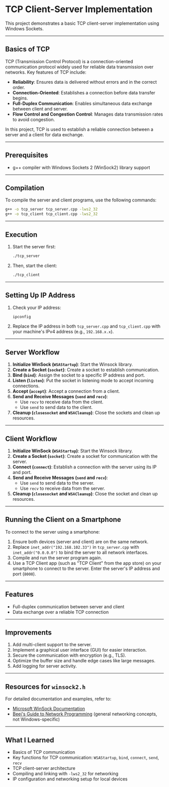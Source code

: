 # TCP Client-Server Implementation

This project demonstrates a basic TCP client-server implementation using Windows Sockets.

---

## Basics of TCP
TCP (Transmission Control Protocol) is a connection-oriented communication protocol widely used for reliable data transmission over networks. Key features of TCP include:
- **Reliability**: Ensures data is delivered without errors and in the correct order.
- **Connection-Oriented**: Establishes a connection before data transfer begins.
- **Full-Duplex Communication**: Enables simultaneous data exchange between client and server.
- **Flow Control and Congestion Control**: Manages data transmission rates to avoid congestion.

In this project, TCP is used to establish a reliable connection between a server and a client for data exchange.

---

## Prerequisites
- g++ compiler with Windows Sockets 2 (WinSock2) library support

---

## Compilation
To compile the server and client programs, use the following commands:
```bash
g++ -o tcp_server tcp_server.cpp -lws2_32
g++ -o tcp_client tcp_client.cpp -lws2_32
```

---

## Execution
1. Start the server first:
   ```bash
   ./tcp_server
   ```
2. Then, start the client:
   ```bash
   ./tcp_client
   ```

---

## Setting Up IP Address
1. Check your IP address:
   ```bash
   ipconfig
   ```
2. Replace the IP address in both `tcp_server.cpp` and `tcp_client.cpp` with your machine's IPv4 address (e.g., `192.168.x.x`).

---

## Server Workflow
1. **Initialize WinSock (`WSAStartup`)**: Start the Winsock library.
2. **Create a Socket (`socket`)**: Create a socket to establish communication.
3. **Bind (`bind`)**: Assign the socket to a specific IP address and port.
4. **Listen (`listen`)**: Put the socket in listening mode to accept incoming connections.
5. **Accept (`accept`)**: Accept a connection from a client.
6. **Send and Receive Messages (`send` and `recv`)**:
   - Use `recv` to receive data from the client.
   - Use `send` to send data to the client.
7. **Cleanup (`closesocket` and `WSACleanup`)**: Close the sockets and clean up resources.

---

## Client Workflow
1. **Initialize WinSock (`WSAStartup`)**: Start the Winsock library.
2. **Create a Socket (`socket`)**: Create a socket for communication with the server.
3. **Connect (`connect`)**: Establish a connection with the server using its IP and port.
4. **Send and Receive Messages (`send` and `recv`)**:
   - Use `send` to send data to the server.
   - Use `recv` to receive data from the server.
5. **Cleanup (`closesocket` and `WSACleanup`)**: Close the socket and clean up resources.

---

## Running the Client on a Smartphone
To connect to the server using a smartphone:
1. Ensure both devices (server and client) are on the same network.
2. Replace `inet_addr("192.168.102.33")` in `tcp_server.cpp` with `inet_addr("0.0.0.0")` to bind the server to all network interfaces.
3. Compile and run the server program again.
4. Use a TCP Client app (such as "TCP Client" from the app store) on your smartphone to connect to the server. Enter the server's IP address and port (`8000`).

---

## Features
- Full-duplex communication between server and client
- Data exchange over a reliable TCP connection

---

## Improvements
1. Add multi-client support to the server.
2. Implement a graphical user interface (GUI) for easier interaction.
3. Secure the communication with encryption (e.g., TLS).
4. Optimize the buffer size and handle edge cases like large messages.
5. Add logging for server activity.

---

## Resources for `winsock2.h`
For detailed documentation and examples, refer to:
- [Microsoft WinSock Documentation](https://learn.microsoft.com/en-us/windows/win32/winsock/windows-sockets-start-page)
- [Beej's Guide to Network Programming](https://beej.us/guide/bgnet/) (general networking concepts, not Windows-specific)

---

## What I Learned
- Basics of TCP communication
- Key functions for TCP communication: `WSAStartup`, `bind`, `connect`, `send`, `recv`
- TCP client-server architecture
- Compiling and linking with `-lws2_32` for networking
- IP configuration and networking setup for local devices
